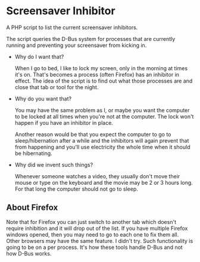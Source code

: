 
# Screensaver Inhibitor

A PHP script to list the current screensaver inhibitors.

The script queries the D-Bus system for processes that are currently running and preventing your screensaver from kicking in.

* Why do I want that?

    When I go to bed, I like to lock my screen, only in the morning at times it's on. That's becomes a process (often Firefox) has an inhibitor in effect. The idea of the script is to find out what those processes are and close that tab or tool for the night.
    
* Why do you want that?

    You may have the same problem as I, or maybe you want the computer to be locked at all times when you're not at the computer. The lock won't happen if you have an inhibitor in place.
    
    Another reason would be that you expect the computer to go to sleep/hibernation after a while and the inhibitors will again prevent that from happening and you'll use electricity the whole time when it should be hibernating.

* Why did we invent such things?

    Whenever someone watches a video, they usually don't move their mouse or type on the keyboard and the movie may be 2 or 3 hours long. For that long the computer should not go to sleep.

## About Firefox

Note that for Firefox you can just switch to another tab which doesn't require inhibition and it will drop out of the list. If you have multiple Firefox windows opened, then you may need to go to each one to fix them all. Other browsers may have the same feature. I didn't try. Such functionality is going to be on a per process. It's how these tools handle D-Bus and not how D-Bus works.
